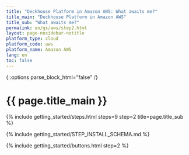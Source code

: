 ```yaml
---
title: "Deckhouse Platform in Amazon AWS: What awaits me?"
title_main: "Deckhouse Platform in Amazon AWS"
title_sub: "What awaits me?"
permalink: en/gs/aws/step2.html
layout: page-nosidebar-notitle
platform_type: cloud
platform_code: aws
platform_name: Amazon AWS
lang: en
toc: false
---
```


<link rel="stylesheet" type="text/css" href='{{ assets["getting-started.css"].digest_path }}' />
{::options parse_block_html="false" /}

<h1 class="docs__title">{{ page.title_main }}</h1>
{% include getting_started/steps.html steps=9 step=2 title=page.title_sub %}

{% include getting_started/STEP_INSTALL_SCHEMA.md %}

{% include getting_started/buttons.html step=2 %}

